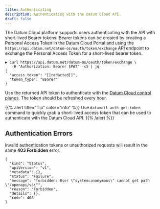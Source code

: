 ```yaml
---
title: Authenticating
description: Authenticating with the Datum Cloud API.
draft: false
---
```


The Datum Cloud platform supports users authenticating with the API with
short-lived Bearer tokens. Bearer tokens can be created by creating a Personal
Access Token in the Datum Cloud Portal and using the
`https://api.datum.net/datum-os/oauth/token/exchange` API endpoint to exchange
the Personal Access Token for a short-lived bearer token.

```shell
▶ curl https://api.datum.net/datum-os/oauth/token/exchange \
   -H "Authorization: Bearer $PAT" -sS | jq
{
  "access_token": "[[redacted]]",
  "token_type": "Bearer"
}
```

Use the returned API token to authenticate with the [Datum Cloud control
planes](./connecting-to-the-api.md). The token should be refreshed every hour.

{{% alert title="Tip" color="info" %}}
Use `datumctl auth get-token` command to quickly grab a short-lived
access token that can be used to authenticate with the Datum Cloud API.
{{% /alert %}}

## Authentication Errors

Invalid authentication tokens or unauthorized requests will result in the same
**403 Forbidden** error.

```
{
  "kind": "Status",
  "apiVersion": "v1",
  "metadata": {},
  "status": "Failure",
  "message": "forbidden: User \"system:anonymous\" cannot get path \"/openapi/v3\"",
  "reason": "Forbidden",
  "details": {},
  "code": 403
}
```

